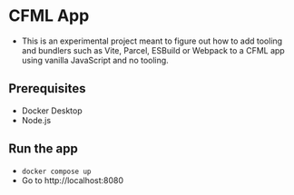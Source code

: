# CFML App

- This is an experimental project meant to figure out how to add tooling and bundlers such as Vite, Parcel, ESBuild or Webpack to a CFML app using vanilla JavaScript and no tooling.

## Prerequisites

- Docker Desktop
- Node.js

## Run the app

- `docker compose up`
- Go to http://localhost:8080
